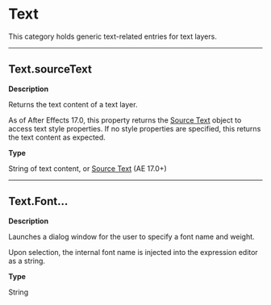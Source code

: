 # Text

This category holds generic text-related entries for text layers.

---

## Text.sourceText

**Description**

Returns the text content of a text layer.

As of After Effects 17.0, this property returns the [Source Text](text-sourcetext.md#sourcetext) object to access text style properties. If no style properties are specified, this returns the text content as expected.

**Type**

String of text content, or [Source Text](text-sourcetext.md#sourcetext) (AE 17.0+)

---

## Text.Font...

**Description**

Launches a dialog window for the user to specify a font name and weight.

Upon selection, the internal font name is injected into the expression editor as a string.

**Type**

String

